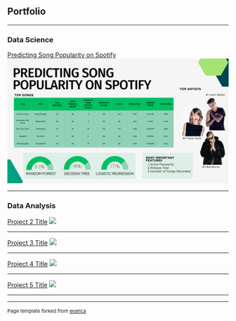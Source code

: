 ## Portfolio

---

### Data Science 

[Predicting Song Popularity on Spotify](/Capstone_page.md)
<img src="images/Presentation Dashboard.png"/>

---

### Data Analysis

[Project 2 Title](/pdf/sample_presentation.pdf)
<img src="images/dummy_thumbnail.jpg?raw=true"/>

---
[Project 3 Title](http://example.com/)
<img src="images/dummy_thumbnail.jpg?raw=true"/>

---
[Project 4 Title](http://example.com/)
<img src="images/dummy_thumbnail.jpg?raw=true"/>

---
[Project 5 Title](http://example.com/)
<img src="images/dummy_thumbnail.jpg?raw=true"/>


---




---
<p style="font-size:11px">Page template forked from <a href="https://github.com/evanca/quick-portfolio">evanca</a></p>
<!-- Remove above link if you don't want to attibute -->
